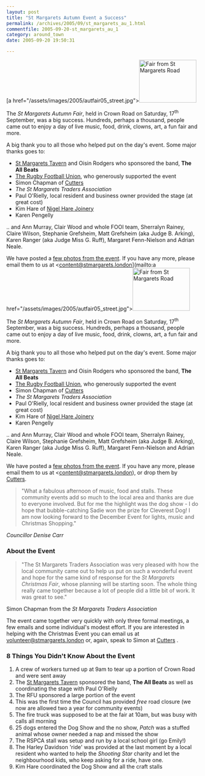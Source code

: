 ```yaml
---
layout: post
title: "St Margarets Autumn Event a Success"
permalink: /archives/2005/09/st_margarets_au_1.html
commentfile: 2005-09-20-st_margarets_au_1
category: around_town
date: 2005-09-20 19:50:31

---
```


[a href="/assets/images/2005/autfair05_street.jpg"><img src="/assets/images/2005/autfair05_street-thumb.jpg" width="150" height="112" alt="Fair from St Margarets Road" class="photo right"/></a>

The *St Margarets Autumn Fair*, held in Crown Road on Saturday, 17<sup>th</sup> September, was a big success. Hundreds, perhaps a thousand, people came out to enjoy a day of live music, food, drink, clowns, art, a fun fair and more.

A big thank you to all those who helped put on the day's event. Some major thanks goes to:

-   [St Margarets Tavern](/cgi-bin/directory.cgi?key=200505231529&action=getlisting) and Oisin Rodgers who sponsored the band, **The All Beats**
-   [The Rugby Football Union](http://www.englandrugby.com//), who generously supported the event
-   Simon Chapman of [Cutters](/cgi-bin/directory.cgi?key=200506090425&action=getlisting)
-   *The St Margarets Traders Association*
-   Paul O'Rielly, local resident and business owner provided the stage (at great cost)
-   Kim Hare of [Nigel Hare Joinery](/cgi-bin/directory.cgi?key=200506291050&action=getlisting)
-   Karen Pengelly

.. and Ann Murray, Clair Wood and whole FOOI team, Sherralyn Rainey, Claire Wilson, Stephanie Grefsheim, Matt Grefsheim (aka Judge B. Arking), Karen Ranger (aka Judge Miss G. Ruff), Margaret Fenn-Nielson and Adrian Neale.

We have posted a [few photos from the event](/static/fair/aut_05.html). If you have any more, please email them to us at <content@stmargarets.london](mailto:a href="/assets/images/2005/autfair05_street.jpg"><img src="/assets/images/2005/autfair05_street-thumb.jpg" width="150" height="112" alt="Fair from St Margarets Road" class="photo right"/></a>

The *St Margarets Autumn Fair*, held in Crown Road on Saturday, 17<sup>th</sup> September, was a big success. Hundreds, perhaps a thousand, people came out to enjoy a day of live music, food, drink, clowns, art, a fun fair and more.

A big thank you to all those who helped put on the day's event. Some major thanks goes to:

-   [St Margarets Tavern](/cgi-bin/directory.cgi?key=200505231529&action=getlisting) and Oisin Rodgers who sponsored the band, **The All Beats**
-   [The Rugby Football Union](http://www.englandrugby.com//), who generously supported the event
-   Simon Chapman of [Cutters](/cgi-bin/directory.cgi?key=200506090425&action=getlisting)
-   *The St Margarets Traders Association*
-   Paul O'Rielly, local resident and business owner provided the stage (at great cost)
-   Kim Hare of [Nigel Hare Joinery](/cgi-bin/directory.cgi?key=200506291050&action=getlisting)
-   Karen Pengelly

.. and Ann Murray, Clair Wood and whole FOOI team, Sherralyn Rainey, Claire Wilson, Stephanie Grefsheim, Matt Grefsheim (aka Judge B. Arking), Karen Ranger (aka Judge Miss G. Ruff), Margaret Fenn-Nielson and Adrian Neale.

We have posted a [few photos from the event](/static/fair/aut_05.html). If you have any more, please email them to us at <content@stmargarets.london), or drop them by [Cutters](/cgi-bin/directory.cgi?key=200506090425&action=getlisting).

> "What a fabulous afternoon of music, food and stalls. These community events add so much to the local area and thanks are due to everyone involved. But for me the highlight was the dog show - I do hope that bubble-catching Sadie won the prize for Cleverest Dog! I am now looking forward to the December Event for lights, music and Christmas Shopping."

*Councillor Denise Carr*

### About the Event

> "The St Margarets Traders Association was very pleased with how the local community came out to help us put on such a wonderful event and hope for the same kind of response for the *St Margarets Christmas Fair*, whose planning will be starting soon. The whole thing really came together because a lot of people did a little bit of work. It was great to see."

Simon Chapman from the *St Margarets Traders Association*

The event came together very quickly with only three formal meetings, a few emails and some individual's modest effort. If you are interested in helping with the Christmas Event you can email us at [volunteer@stmargarets.london](mailto:volunteer@stmargarets.london) or, again, speak to Simon at [Cutters](/cgi-bin/directory.cgi?key=200506090425&action=getlisting) .

### 8 Things You Didn't Know About the Event

1.  A crew of workers turned up at 9am to tear up a portion of Crown Road and were sent away
2.  The [St Margarets Tavern](/cgi-bin/directory.cgi?key=200505231529&action=getlisting) sponsored the band, **The All Beats** as well as coordinating the stage with Paul O'Rielly
3.  The RFU sponsored a large portion of the event
4.  This was the first time the Council has provided *free* road closure (we now are allowed two a year for community events)
5.  The fire truck was supposed to be at the fair at 10am, but was busy with calls all morning
6.  25 dogs entered the Dog Show and the no show, *Patch* was a stuffed animal whose owner needed a nap and missed the show
7.  The RSPCA stall was setup and run by a local school girl (go Emily!)
8.  The Harley Davidson 'ride' was provided at the last moment by a local resident who wanted to help the *Shooting Star* charity and let the neighbourhood kids, who keep asking for a ride, have one.
9.  Kim Hare coordinated the Dog Show and all the craft stalls
